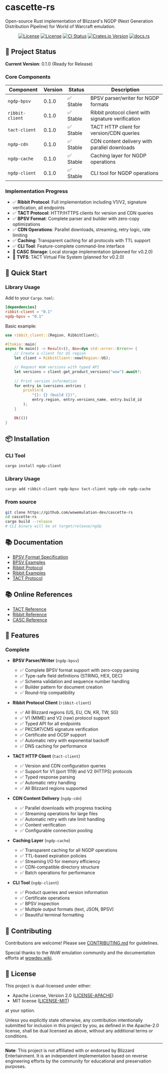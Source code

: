 # cascette-rs

Open-source Rust implementation of Blizzard's NGDP (Next Generation Distribution
Pipeline) for World of Warcraft emulation.

<div align="center">

[![License](https://img.shields.io/badge/license-Apache--2.0-blue.svg)](LICENSE-APACHE)
[![License](https://img.shields.io/badge/license-MIT-blue.svg)](LICENSE-MIT)
[![CI Status](https://github.com/wowemulation-dev/cascette-rs/workflows/CI/badge.svg)](https://github.com/wowemulation-dev/cascette-rs/actions)
[![Crates.io Version](https://img.shields.io/crates/v/cascette)](https://crates.io/crates/cascette)
[![docs.rs](https://img.shields.io/docsrs/cascette)](https://docs.rs/cascette)

</div>

## 🎯 Project Status

**Current Version**: 0.1.0 (Ready for Release)

### Core Components

| Component       | Version | Status      | Description                                        |
| --------------- | ------- | ----------- | -------------------------------------------------- |
| `ngdp-bpsv`     | 0.1.0   | ✅ Stable   | BPSV parser/writer for NGDP formats                |
| `ribbit-client` | 0.1.0   | ✅ Stable   | Ribbit protocol client with signature verification |
| `tact-client`   | 0.1.0   | ✅ Stable   | TACT HTTP client for version/CDN queries          |
| `ngdp-cdn`      | 0.1.0   | ✅ Stable   | CDN content delivery with parallel downloads       |
| `ngdp-cache`    | 0.1.0   | ✅ Stable   | Caching layer for NGDP operations                 |
| `ngdp-client`   | 0.1.0   | ✅ Stable   | CLI tool for NGDP operations                      |

### Implementation Progress

- ✅ **Ribbit Protocol**: Full implementation including V1/V2, signature verification, all endpoints
- ✅ **TACT Protocol**: HTTP/HTTPS clients for version and CDN queries  
- ✅ **BPSV Format**: Complete parser and builder with zero-copy optimizations
- ✅ **CDN Operations**: Parallel downloads, streaming, retry logic, rate limiting
- ✅ **Caching**: Transparent caching for all protocols with TTL support
- ✅ **CLI Tool**: Feature-complete command-line interface
- 🚧 **CASC Storage**: Local storage implementation (planned for v0.2.0)
- 🚧 **TVFS**: TACT Virtual File System (planned for v0.2.0)

## 🚀 Quick Start

### Library Usage

Add to your `Cargo.toml`:

```toml
[dependencies]
ribbit-client = "0.1"
ngdp-bpsv = "0.1"
```

Basic example:

```rust
use ribbit_client::{Region, RibbitClient};

#[tokio::main]
async fn main() -> Result<(), Box<dyn std::error::Error>> {
    // Create a client for US region
    let client = RibbitClient::new(Region::US);

    // Request WoW versions with typed API
    let versions = client.get_product_versions("wow").await?;
    
    // Print version information
    for entry in &versions.entries {
        println!(
            "{}: {} (build {})",
            entry.region, entry.versions_name, entry.build_id
        );
    }

    Ok(())
}
```

## 📦 Installation

### CLI Tool

```bash
cargo install ngdp-client
```

### Library Usage

```bash
cargo add ribbit-client ngdp-bpsv tact-client ngdp-cdn ngdp-cache
```

### From source

```bash
git clone https://github.com/wowemulation-dev/cascette-rs
cd cascette-rs
cargo build --release
# CLI binary will be at target/release/ngdp
```

## 📚 Documentation

- [BPSV Format Specification](docs/bpsv-format.md)
- [BPSV Examples](ngdp-bpsv/examples)
- [Ribbit Protocol](docs/ribbit-protocol.md)
- [Ribbit Examples](ribbit-client/examples)
- [TACT Protocol](docs/tact-protocol.md)

## 📚 Online References

- [TACT Reference](https://wowdev.wiki/TACT)
- [Ribbit Reference](https://wowdev.wiki/Ribbit)
- [CASC Reference](https://wowdev.wiki/CASC)

## 🔧 Features

### Complete

- **BPSV Parser/Writer** (`ngdp-bpsv`)
  - ✅ Complete BPSV format support with zero-copy parsing
  - ✅ Type-safe field definitions (STRING, HEX, DEC)
  - ✅ Schema validation and sequence number handling
  - ✅ Builder pattern for document creation
  - ✅ Round-trip compatibility

- **Ribbit Protocol Client** (`ribbit-client`)
  - ✅ All Blizzard regions (US, EU, CN, KR, TW, SG)
  - ✅ V1 (MIME) and V2 (raw) protocol support
  - ✅ Typed API for all endpoints
  - ✅ PKCS#7/CMS signature verification
  - ✅ Certificate and OCSP support
  - ✅ Automatic retry with exponential backoff
  - ✅ DNS caching for performance

- **TACT HTTP Client** (`tact-client`)
  - ✅ Version and CDN configuration queries
  - ✅ Support for V1 (port 1119) and V2 (HTTPS) protocols
  - ✅ Typed response parsing
  - ✅ Automatic retry handling
  - ✅ All Blizzard regions supported

- **CDN Content Delivery** (`ngdp-cdn`)
  - ✅ Parallel downloads with progress tracking
  - ✅ Streaming operations for large files
  - ✅ Automatic retry with rate limit handling
  - ✅ Content verification
  - ✅ Configurable connection pooling

- **Caching Layer** (`ngdp-cache`)
  - ✅ Transparent caching for all NGDP operations
  - ✅ TTL-based expiration policies
  - ✅ Streaming I/O for memory efficiency
  - ✅ CDN-compatible directory structure
  - ✅ Batch operations for performance

- **CLI Tool** (`ngdp-client`)
  - ✅ Product queries and version information
  - ✅ Certificate operations
  - ✅ BPSV inspection
  - ✅ Multiple output formats (text, JSON, BPSV)
  - ✅ Beautiful terminal formatting

## 🤝 Contributing

Contributions are welcome! Please see [CONTRIBUTING.md](CONTRIBUTING.md) for guidelines.

Special thanks to the WoW emulation community and the documentation efforts at
[wowdev.wiki](https://wowdev.wiki).

## 📄 License

This project is dual-licensed under either:

- Apache License, Version 2.0 ([LICENSE-APACHE](LICENSE-APACHE))
- MIT license ([LICENSE-MIT](LICENSE-MIT))

at your option.

Unless you explicitly state otherwise, any contribution intentionally submitted
for inclusion in this project by you, as defined in the Apache-2.0 license, shall
be dual licensed as above, without any additional terms or conditions.

---

**Note**: This project is not affiliated with or endorsed by Blizzard Entertainment.
It is an independent implementation based on reverse engineering efforts by the
community for educational and preservation purposes.
